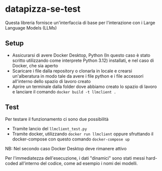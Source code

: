 # datapizza-se-test

Questa libreria fornisce un'interfaccia di base per l'interazione con i Large Language Models (LLMs)

## Setup

*   Assicurarsi di avere Docker Desktop, Python (In questo caso è stato scritto utilizzando come interprete Python 3.12) installati, e nel caso di Docker, che sia aperto
*   Scaricare i file dalla repository o clonarla in locale e crearsi un'alberatura in modo tale da avere i file python e i file accessori all'interno dello spazio di lavoro creato
*   Aprire un terminale dalla folder dove abbiamo creato lo spazio di lavoro e lanciare il comando `docker build -t llmclient .`

## Test

Per testare il funzionamento ci sono due possibilità
*   Tramite lancio del `llmclient_test.py`
*   Tramite docker, utilizzando `docker run llmclient` oppure sfruttando il docker-compose con questo comando `docker-compose up`

NB: Nel secondo caso Docker Desktop deve rimanere attivo

Per l'immediatezza dell'esecuzione, i dati "dinamici" sono stati messi hard-coded all'interno del codice, come ad esempio i nomi dei modelli.


